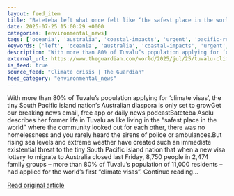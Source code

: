 ```yaml
---
layout: feed_item
title: "Bateteba left what once felt like ‘the safest place in the world’ to build a life in Australia. Thousands hope to follow"
date: 2025-07-25 15:00:29 +0000
categories: [environmental_news]
tags: ['oceania', 'australia', 'coastal-impacts', 'urgent', 'pacific-region', 'sea-level-rise']
keywords: ['left', 'oceania', 'australia', 'coastal-impacts', 'urgent', 'pacific-region', 'bateteba', 'what']
description: "With more than 80% of Tuvalu’s population applying for ‘climate visas’, the tiny South Pacific island nation’s Australian diaspora is only set to growGet our..."
external_url: https://www.theguardian.com/world/2025/jul/25/tuvalu-climate-visas-building-a-life-in-australia
is_feed: true
source_feed: "Climate crisis | The Guardian"
feed_category: "environmental_news"
---
```


With more than 80% of Tuvalu’s population applying for ‘climate visas’, the tiny South Pacific island nation’s Australian diaspora is only set to growGet our breaking news email, free app or daily news podcastBateteba Aselu describes her former life in Tuvalu as like living in the “safest place in the world” where the community looked out for each other, there was no homelessness and you rarely heard the sirens of police or ambulances.But rising sea levels and extreme weather have created such an immediate existential threat to the tiny South Pacific island nation that when a new visa lottery to migrate to Australia closed last Friday, 8,750 people in 2,474 family groups – more than 80% of Tuvalu’s population of 11,000 residents – had applied for the world’s first “climate visas”. Continue reading...

[Read original article](https://www.theguardian.com/world/2025/jul/25/tuvalu-climate-visas-building-a-life-in-australia)
